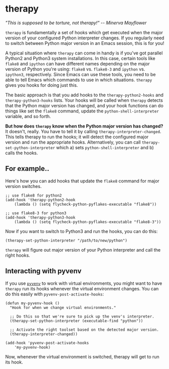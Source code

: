 # therapy

*"This is supposed to be torture, not therapy!"  -- Minerva Mayflower*

`therapy` is fundamentally a set of hooks which get executed when the major
version of your configured Python interpreter changes. If you regularly need to
switch between Python major version in an Emacs session, this is for you!

A typical situation where `therapy` can come in handy is if you've got parallel
Python2 and Python3 system installations. In this case, certain tools like
`flake8` and `ipython` can have different names depending on the major version
of Python you're using: `flake8` vs. `flake8-3` and `ipython` vs. `ipython3`,
respectively. Since Emacs can use these tools, you need to be able to tell Emacs
which commands to use in which situations. `therapy` gives you hooks for doing
just this.

The basic approach is that you add hooks to the `therapy-python2-hooks` and
`therapy-python3-hooks` lists. Your hooks will be called when `therapy` detects
that the Python major version has changed, and your hook functions can do things
like set the `flake8` command, update the `python-shell-interpreter` variable,
and so forth.

**But how does `therapy` know when the Python major version has changed?** It
doesn't, really. You have to tell it by calling `therapy-interpreter-changed`.
This tells therapy to run the hooks; it will detect the configured major version
and run the appropriate hooks. Alternatively, you can call
`therapy-set-python-interpreter` which a) sets `python-shell-interpreter` and b)
calls the hooks.

## For example..
Here's how you can add hooks that update the `flake8` command
for major version switches.
```Emacs Lisp
;; use flake8 for python2
(add-hook 'therapy-python2-hook
    (lambda () (setq flycheck-python-pyflakes-executable "flake8"))

;; use flake8-3 for python3
(add-hook 'therapy-python3-hook
    (lambda () (setq flycheck-python-pyflakes-executable "flake8-3"))
```

Now if you want to switch to Python3 and run the hooks, you can do this:
```Emacs Lisp
(therapy-set-python-interpreter "/path/to/new/python")
```

`therapy` will figure out major version of your Python interpreter and call the
right hooks.

## Interacting with pyvenv

If you use [`pyvenv`](https://github.com/jorgenschaefer/pyvenv) to work with
virtual environments, you might want to have `therapy` run its hooks whenever
the virtual environment changes. You can do this easily with
`pyvenv-post-activate-hooks`:
```Emacs Lisp
(defun my-pyvenv-hook ()
  "Hook for when we change virtual environments."

  ;; Do this so that we're sure to pick up the venv's interpreter.
  (therapy-set-python-interpreter (executable-find "python"))

  ;; Activate the right toolset based on the detected major version.
  (therapy-interpreter-changed))

(add-hook 'pyvenv-post-activate-hooks
    'my-pyvenv-hook)
```

Now, whenever the virtual environment is switched, therapy will get to run its
hook.
